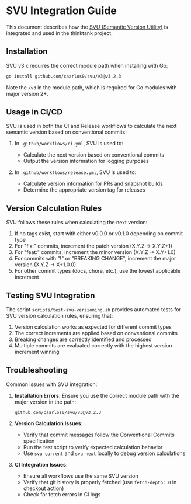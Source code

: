 # SVU Integration Guide

This document describes how the [SVU (Semantic Version Utility)](https://github.com/caarlos0/svu) is integrated and used in the thinktank project.

## Installation

SVU v3.x requires the correct module path when installing with Go:

```bash
go install github.com/caarlos0/svu/v3@v3.2.3
```

Note the `/v3` in the module path, which is required for Go modules with major version 2+.

## Usage in CI/CD

SVU is used in both the CI and Release workflows to calculate the next semantic version based on conventional commits:

1. In `.github/workflows/ci.yml`, SVU is used to:
   - Calculate the next version based on conventional commits
   - Output the version information for logging purposes

2. In `.github/workflows/release.yml`, SVU is used to:
   - Calculate version information for PRs and snapshot builds
   - Determine the appropriate version tag for releases

## Version Calculation Rules

SVU follows these rules when calculating the next version:

1. If no tags exist, start with either v0.0.0 or v0.1.0 depending on commit type
2. For "fix:" commits, increment the patch version (X.Y.Z → X.Y.Z+1)
3. For "feat:" commits, increment the minor version (X.Y.Z → X.Y+1.0)
4. For commits with "!" or "BREAKING CHANGE", increment the major version (X.Y.Z → X+1.0.0)
5. For other commit types (docs, chore, etc.), use the lowest applicable increment

## Testing SVU Integration

The script `scripts/test-svu-versioning.sh` provides automated tests for SVU version calculation rules, ensuring that:

1. Version calculation works as expected for different commit types
2. The correct increments are applied based on conventional commits
3. Breaking changes are correctly identified and processed
4. Multiple commits are evaluated correctly with the highest version increment winning

## Troubleshooting

Common issues with SVU integration:

1. **Installation Errors**: Ensure you use the correct module path with the major version in the path:
   ```
   github.com/caarlos0/svu/v3@v3.2.3
   ```

2. **Version Calculation Issues**:
   - Verify that commit messages follow the Conventional Commits specification
   - Run the test script to verify expected calculation behavior
   - Use `svu current` and `svu next` locally to debug version calculations

3. **CI Integration Issues**:
   - Ensure all workflows use the same SVU version
   - Verify that git history is properly fetched (use `fetch-depth: 0` in checkout action)
   - Check for fetch errors in CI logs
